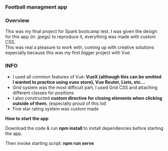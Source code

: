 ### Football managment app

### Overview
This was my final project for Spark bootcamp test. I was given the design for this app (in .jpegs) to reproduce it, everything was made with custom CSS.  
This was real a pleasure to work with, coming up with creative solutions especially because this was my first bigger project with Vue.

### INFO
- I used all common features of Vue: **VueX (although this can be omitted I wanted to practice using vuex store), Vue Router, Lists, etc...** 
- Grid system was the most difficult part, I used Grid CSS and attaching different classes for positions  
- I also constructed **custom directive for closing elements when clicking outside of them.** (especially proud of this lol)  
- Five star rating system was custom made  


**How to start the app**

Download the code & run **npm install** to install dependencies before starting the app.

Then invoke starting script: **npm run serve**
